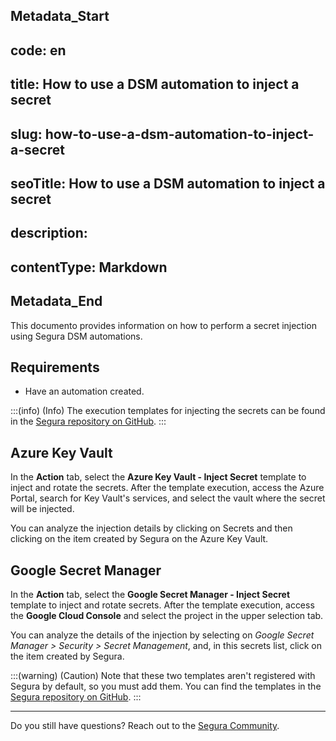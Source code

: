## Metadata_Start 
## code: en
## title: How to use a DSM automation to inject a secret 
## slug: how-to-use-a-dsm-automation-to-inject-a-secret 
## seoTitle: How to use a DSM automation to inject a secret 
## description:  
## contentType: Markdown 
## Metadata_End

This documento provides information on how to perform a secret injection using Segura DSM automations.

## Requirements

* Have an automation created.

:::(info) (Info)
The execution templates for injecting the secrets can be found in the [Segura repository on GitHub](https://github.com/senhasegura/execution-templates).
:::

## Azure Key Vault

In the **Action** tab, select the **Azure Key Vault - Inject Secret** template to inject and rotate the secrets. After the template execution, access the Azure Portal, search for Key Vault's services, and select the vault where the secret will be injected.

You can analyze the injection details by clicking on Secrets and then clicking on the item created by Segura on the Azure Key Vault.

## Google Secret Manager

In the **Action** tab, select the **Google Secret Manager - Inject Secret** template to inject and rotate secrets. After the template execution, access the **Google Cloud Console** and select the project in the upper selection tab.

You can analyze the details of the injection by selecting on *Google Secret Manager > Security > Secret Management*, and, in this secrets list, click on the item created by Segura.

:::(warning) (Caution)
Note that these two templates aren't registered with Segura by default, so you must add them. You can find the templates in the [Segura repository on GitHub](https://github.com/Segura/execution-templates).
:::

---

Do you still have questions? Reach out to the [Segura Community](https://community.senhasegura.io/).